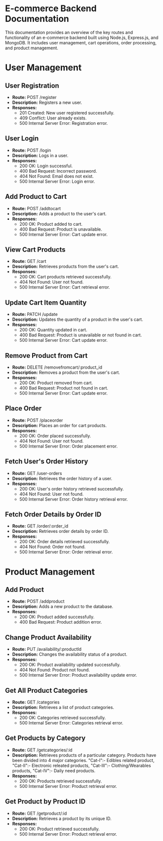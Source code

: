 # E-commerce Backend Documentation

This documentation provides an overview of the key routes and functionality of an e-commerce backend built using Node.js, Express.js, and MongoDB. It includes user management, cart operations, order processing, and product management.

# User Management

## User Registration

- **Route:** POST /register
- **Description:** Registers a new user.
- **Responses:**
  - 201 Created: New user registered successfully.
  - 409 Conflict: User already exists.
  - 500 Internal Server Error: Registration error.

## User Login

- **Route:** POST /login
- **Description:** Logs in a user.
- **Responses:**
  - 200 OK: Login successful.
  - 400 Bad Request: Incorrect password.
  - 404 Not Found: Email does not exist.
  - 500 Internal Server Error: Login error.

## Add Product to Cart

- **Route:** POST /addtocart
- **Description:** Adds a product to the user's cart.
- **Responses:**
  - 200 OK: Product added to cart.
  - 400 Bad Request: Product is unavailable.
  - 500 Internal Server Error: Cart update error.

## View Cart Products

- **Route:** GET /cart
- **Description:** Retrieves products from the user's cart.
- **Responses:**
  - 200 OK: Cart products retrieved successfully.
  - 404 Not Found: User not found.
  - 500 Internal Server Error: Cart retrieval error.

## Update Cart Item Quantity

- **Route:** PATCH /update
- **Description:** Updates the quantity of a product in the user's cart.
- **Responses:**
  - 200 OK: Quantity updated in cart.
  - 400 Bad Request: Product is unavailable or not found in cart.
  - 500 Internal Server Error: Cart update error.

## Remove Product from Cart

- **Route:** DELETE /removefromcart/:product_id
- **Description:** Removes a product from the user's cart.
- **Responses:**
  - 200 OK: Product removed from cart.
  - 400 Bad Request: Product not found in cart.
  - 500 Internal Server Error: Cart update error.

## Place Order

- **Route:** POST /placeorder
- **Description:** Places an order for cart products.
- **Responses:**
  - 200 OK: Order placed successfully.
  - 404 Not Found: User not found.
  - 500 Internal Server Error: Order placement error.

## Fetch User's Order History

- **Route:** GET /user-orders
- **Description:** Retrieves the order history of a user.
- **Responses:**
  - 200 OK: User's order history retrieved successfully.
  - 404 Not Found: User not found.
  - 500 Internal Server Error: Order history retrieval error.

## Fetch Order Details by Order ID

- **Route:** GET /order/:order_id
- **Description:** Retrieves order details by order ID.
- **Responses:**
  - 200 OK: Order details retrieved successfully.
  - 404 Not Found: Order not found.
  - 500 Internal Server Error: Order retrieval error.

# Product Management

## Add Product

- **Route:** POST /addproduct
- **Description:** Adds a new product to the database.
- **Responses:**
  - 200 OK: Product added successfully.
  - 400 Bad Request: Product addition error.

## Change Product Availability

- **Route:** PUT /availability/:productId
- **Description:** Changes the availability status of a product.
- **Responses:**
  - 200 OK: Product availability updated successfully.
  - 404 Not Found: Product not found.
  - 500 Internal Server Error: Product availability update error.

## Get All Product Categories

- **Route:** GET /categories
- **Description:** Retrieves a list of product categories.
- **Responses:**
  - 200 OK: Categories retrieved successfully.
  - 500 Internal Server Error: Categories retrieval error.

## Get Products by Category

- **Route:** GET /getcategories/:id
- **Description:** Retrieves products of a particular category. Products have been divided into 4 major categories. "Cat-I":- Edibles related product, "Cat-II":- Electronic releated products, "Cat-III":- Clothing/Wearables products, "Cat-IV":- Daily need products.
- **Responses:**
  - 200 OK: Products retrieved successfully.
  - 500 Internal Server Error: Product retrieval error.

## Get Product by Product ID

- **Route:** GET /getproduct/:id
- **Description:** Retrieves a product by its unique ID.
- **Responses:**
  - 200 OK: Product retrieved successfully.
  - 500 Internal Server Error: Product retrieval error.
